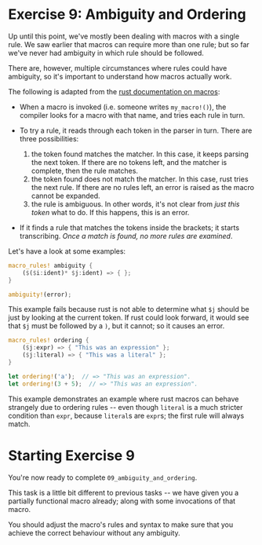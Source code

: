 # Exercise 9: Ambiguity and Ordering

Up until this point, we've mostly been dealing with macros with a single rule.
We saw earlier that macros can require more than one rule; but so far we've never
had ambiguity in which rule should be followed.

There are, however, multiple circumstances where rules could have ambiguity,
so it's important to understand how macros actually work.

The following is adapted from the [rust documentation on
macros](https://doc.rust-lang.org/reference/macros-by-example.html#transcribing):

 - When a macro is invoked (i.e. someone writes `my_macro!()`), the compiler
   looks for a macro with that name, and tries each rule in turn.
 - To try a rule, it reads through each token in the parser in turn. There are
   three possibilities:
 
   1. the token found matches the matcher. In this case, it keeps parsing the
      next token. If there are no tokens left, and the matcher is complete, then
      the rule matches.
   2. the token found does not match the matcher. In this case, rust tries the
      next rule. If there are no rules left, an error is raised as the macro
      cannot be expanded.
   3. the rule is ambiguous. In other words, it's not clear from *just this
      token* what to do. If this happens, this is an error.
   
 - If it finds a rule that matches the tokens inside the brackets; it starts
   transcribing. *Once a match is found, no more rules are examined*.

Let's have a look at some examples:


``` rust
macro_rules! ambiguity {
    ($($i:ident)* $j:ident) => { };
}

ambiguity!(error); 
```

This example fails because rust is not able to determine what `$j` should be just by looking at
the current token. If rust could look forward, it would see that `$j` must be followed by a `)`,
but it cannot; so it causes an error.

``` rust
macro_rules! ordering {
    ($j:expr) => { "This was an expression" };
    ($j:literal) => { "This was a literal" };
}

let ordering!('a');  // => "This was an expression".
let ordering!(3 + 5);  // => "This was an expression".
```

This example demonstrates an example where rust macros can behave strangely due to
ordering rules -- even though `literal` is a much stricter condition than `expr`,
because `literal`s are `expr`s; the first rule will always match.

# Starting Exercise 9

You're now ready to complete `09_ambiguity_and_ordering`.

This task is a little bit different to previous tasks -- we have given you 
a partially functional macro already; along with some invocations of that macro.

You should adjust the macro's rules and syntax to make sure that you 
achieve the correct behaviour without any ambiguity.
